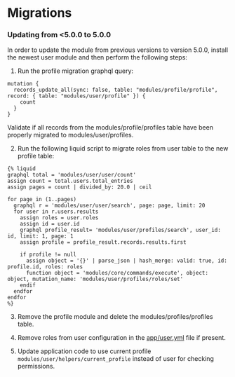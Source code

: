 # Migrations

### Updating from <5.0.0 to 5.0.0
In order to update the module from previous versions to version 5.0.0, install the newest user module and then perform the following steps:
1. Run the profile migration graphql query:
```
mutation {
  records_update_all(sync: false, table: "modules/profile/profile", record: { table: "modules/user/profile" }) {
    count
  }
}
```
Validate if all records from the modules/profile/profiles table have been properly migrated to modules/user/profiles.

2. Run the following liquid script to migrate roles from user table to the new profile table:
```
{% liquid
graphql total = 'modules/user/user/count'
assign count = total.users.total_entries
assign pages = count | divided_by: 20.0 | ceil

for page in (1..pages)
  graphql r = 'modules/user/user/search', page: page, limit: 20
  for user in r.users.results
    assign roles = user.roles
    assign id = user.id
    graphql profile_result= 'modules/user/profiles/search', user_id: id, limit: 1, page: 1
    assign profile = profile_result.records.results.first

    if profile != null
      assign object = '{}' | parse_json | hash_merge: valid: true, id: profile.id, roles: roles
      function object = 'modules/core/commands/execute', object: object, mutation_name: 'modules/user/profiles/roles/set'
    endif
  endfor
endfor
%}
```

3. Remove the profile module and delete the modules/profiles/profiles table.

4.  Remove roles from user configuration in the [app/user.yml](https://documentation.platformos.com/developer-guide/users/user#adding-properties-to-the-user) file if present.

5. Update application code to use current profile ```modules/user/helpers/current_profile``` instead of user for checking permissions.
